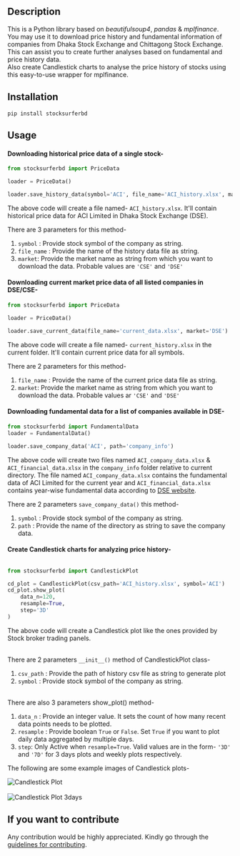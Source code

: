 ## Description
This is a Python library based on *beautifulsoup4*, *pandas* &
*mplfinance*.
<br> You may use it to download price history and fundamental information of companies from 
Dhaka Stock Exchange and Chittagong Stock Exchange.
<br>This can assist you to create further analyses 
based on fundamental and price history data. 
<br>Also create Candlestick charts to analyse the price history of stocks using 
this easy-to-use wrapper for mplfinance.
## Installation
```
pip install stocksurferbd

```
## Usage

#### Downloading historical price data of a single stock-

```python
from stocksurferbd import PriceData

loader = PriceData()

loader.save_history_data(symbol='ACI', file_name='ACI_history.xlsx', market='DSE')
```

The above code will create a file named- `ACI_history.xlsx`. 
It'll contain historical price data for ACI Limited in Dhaka Stock Exchange (DSE).


There are 3 parameters for this method-

1. ```symbol``` : Provide stock symbol of the company as string.
2. ```file_name``` : Provide the name of the history data file as string. 
3. ```market```: Provide the market name as string from which you want to download the data. 
Probable values are ```'CSE'``` and ```'DSE'```


#### Downloading current market price data of all listed companies in DSE/CSE-

```python
from stocksurferbd import PriceData

loader = PriceData()

loader.save_current_data(file_name='current_data.xlsx', market='DSE')
```
The above code will create a file named- `current_history.xlsx` in the current folder. 
It'll contain current price data for all symbols.

There are 2 parameters for this method-

1. ```file_name``` : Provide the name of the current price data file as string. 
2. ```market```: Provide the market name as string from which you want to download the data. 
Probable values ar ```'CSE'``` and ```'DSE'```

#### Downloading fundamental data for a list of companies available in DSE-

```python
from stocksurferbd import FundamentalData
loader = FundamentalData()

loader.save_company_data('ACI', path='company_info')

```
The above code will create two files named `ACI_company_data.xlsx` & 
`ACI_financial_data.xlsx` in the `company_info` folder relative to 
current directory. The file named `ACI_company_data.xlsx` contains 
the fundamental data of ACI Limited for the current year and
`ACI_financial_data.xlsx` contains year-wise fundamental data according to [DSE website](http://dsebd.org).

There are 2 parameters `save_company_data()` this method-

1. ```symbol``` : Provide stock symbol of the company as string.
2. ```path``` : Provide the name of the directory as string to save the company data. 

#### Create Candlestick charts for analyzing price history-

```python

from stocksurferbd import CandlestickPlot

cd_plot = CandlestickPlot(csv_path='ACI_history.xlsx', symbol='ACI')
cd_plot.show_plot(
    data_n=120,
    resample=True,
    step='3D'
)
```

The above code will create a Candlestick plot like the ones provided by 
Stock broker trading panels. 

<br/>There are 2 parameters ```__init__()``` method of CandlestickPlot class-

1. ```csv_path``` : Provide the path of history csv file as string to generate plot
2. ```symbol``` : Provide stock symbol of the company as string.

<br/>There are also 3 parameters show_plot() method-

1. ```data_n``` : Provide an integer value. 
   It sets the count of how many recent data points needs to be plotted.
2. ```resample``` : Provide boolean ```True``` or ```False```. 
   Set ```True``` if you want to plot daily data aggregated by multiple days.
3. ```step```: Only Active when ```resample=True```. 
   Valid values are in the form- 
   ```'3D'``` and ```'7D'``` for 3 days plots and weekly plots respectively.

The following are some example images of Candlestick plots-

![Candlestick Plot](https://github.com/skfarhad/stocksurferbd/blob/master/price_plot_1d.png?raw=true)
<br><br>![Candlestick Plot 3days](https://github.com/skfarhad/stocksurferbd/blob/master/price_plot_3d.png?raw=true)



## If you want to contribute

Any contribution would be highly appreciated. Kindly go through the 
[guidelines for contributing](CONTRIBUTING.md).
